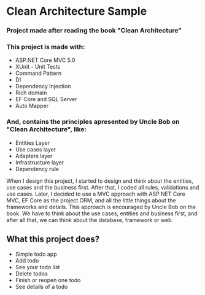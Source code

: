 # Clean Architecture Sample
### Project made after reading the book "Clean Architecture"

### This project is made with:

* ASP.NET Core MVC 5.0
* XUnit - Unit Tests
* Command Pattern
* DI
* Dependency Injection
* Rich domain
* EF Core and SQL Server
* Auto Mapper

### And, contains the principles apresented by Uncle Bob on "Clean Architecture", like:
* Entities Layer
* Use cases layer
* Adapters layer
* Infrastructure layer
* Dependency rule

When I design this project, I started to design and think about the entities, use cases and the business first. After that, I coded all rules, validations and use cases. Later, I decided to use a MVC approach with ASP.NET Core MVC, EF Core as the project ORM, and all the little things about the frameworks and details. This approach is encouraged by Uncle Bob on the book. We have to think about the use cases, entities and business first, and after all that, we can think about the database, framework or web.

## What this project does?
* Simple todo app
* Add todo
* See your todo list
* Delete todos
* Finish or reopen one todo
* See details of a todo
